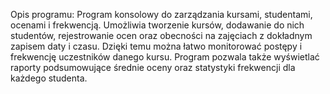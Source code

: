 Opis programu:
Program konsolowy do zarządzania kursami, studentami, ocenami i frekwencją. Umożliwia tworzenie kursów, dodawanie do nich studentów, rejestrowanie ocen oraz obecności na zajęciach z dokładnym zapisem daty i czasu. Dzięki temu można łatwo monitorować postępy i frekwencję uczestników danego kursu. Program pozwala także wyświetlać raporty podsumowujące średnie oceny oraz statystyki frekwencji dla każdego studenta.
